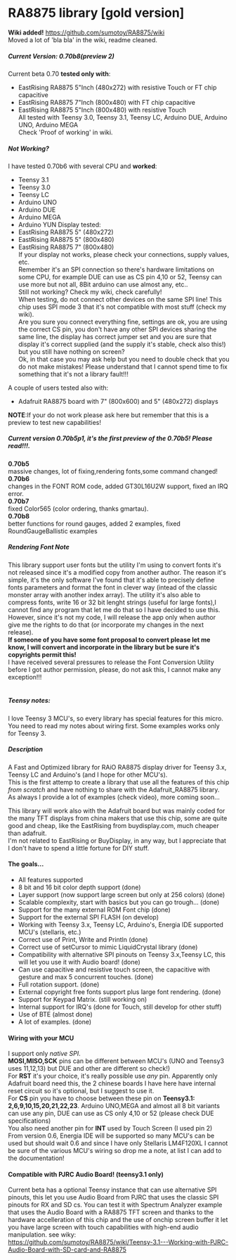 RA8875 library [gold version]
==============================

**Wiki added!** https://github.com/sumotoy/RA8875/wiki<br>
Moved a lot of 'bla bla' in the wiki, readme cleaned.

##### Current Version: 0.70b8(preview 2) <br>

Current beta 0.70 **tested only with**:
* EastRising RA8875 5"Inch (480x272) with resistive Touch or FT chip capacitive<br>
* EastRising RA8875 7"Inch (800x480) with FT chip capacitive<br>
* EastRising RA8875 5"Inch (800x480) with resistive Touch<br>
 All tested with Teensy 3.0, Teensy 3.1, Teensy LC, Arduino DUE, Arduino UNO, Arduino MEGA<br>
Check 'Proof of working' in wiki.<br>

##### Not Working? <br>
I have tested 0.70b6 with several CPU and <b>worked</b>:<br>
 - Teensy 3.1
 - Teensy 3.0
 - Teensy LC
 - Arduino UNO
 - Arduino DUE
 - Arduino MEGA
 - Arduino YUN
 Display tested:
 - EastRising RA8875 5" (480x272)
 - EastRising RA8875 5" (800x480)
 - EastRising RA8875 7" (800x480)<br>
 If your display not works, please check your connections, supply values, etc.<br>
 Remember it's an SPI connection so there's hardware limitations on some CPU, for example DUE can use as CS pin 4,10   or 52, Teensy can use more but not all, 8Bit arduino can use almost any, etc..<br>
 Still not working? Check my wiki, check carefully!<br>
 When testing, do not connect other devices on the same SPI line! This chip uses SPI mode 3 that it's not compatible
 with most stuff (check my wiki).<br>
 Are you sure you connect everything fine, settings are ok, you are using the correct CS pin, you don't have any other  SPI devices sharing the same line, the display has correct jumper set and you are sure that display it's correct supplied (and the supply it's stable, check also this!) but you still have nothing on screen?<br>
  Ok, in that case you may ask help but you need to double check that you do not make mistakes! Please understand that   I cannot spend time to fix something that it's not a library fault!!!

A couple of users tested also with:
* Adafruit RA8875 board with 7" (800x600) and 5" (480x272) displays

<b>NOTE</b>:If your do not work please ask here but remember that this is a preview to test new capabilities!<br>

##### Current version 0.70b5p1, it's the first preview of the 0.70b5! Please read!!!.<br>
**0.70b5**<br>
massive changes, lot of fixing,rendering fonts,some command changed!<br>
**0.70b6**<br>
changes in the FONT ROM code, added GT30L16U2W support, fixed an IRQ error.<br>
**0.70b7**<br>
fixed Color565 (color ordering, thanks gmartau).<br>
**0.70b8**<br>
better functions for round gauges, added 2 examples, fixed RoundGaugeBallistic examples<br>

##### Rendering Font Note
This library support user fonts but the utility I'm using to convert fonts it's not released since it's a modified copy from another author. The reason it's simple, it's the only software I've found that it's able to precisely define fonts parameters and format the font in clever way (intead of the classic monster array with another index array).
The utility it's also able to compress fonts, write 16 or 32 bit lenght strings (useful for large fonts),I cannot find any program that let me do that so I have decided to use this.<br>
However, since it's not my code, I will release the app only when author give me the rights to do that (or incorporate my changes in the next release).<br>
<b>If someone of you have some font proposal to convert please let me know, I will convert and incorporate in the library but be sure it's copyrights permit this!</b><br>
I have received several pressures to release the Font Conversion Utility before I got author permission, please, do not ask this, I cannot make any exception!!!<br><br>

##### Teensy notes:
I love Teensy 3 MCU's, so every library has special features for this micro. You need to read my notes about wiring first. Some examples works only for Teensy 3.<br>

##### Description
A Fast and Optimized library for RAiO RA8875 display driver for Teensy 3.x, Teensy LC and Arduino's (and I hope for other MCU's).<br>
This is the first attemp to create a library that use all the features of this chip _from scratch_ and have nothing to share with the Adafruit_RA8875 library.<br>
As always I provide a lot of examples (check video), more coming soon...<br>

This library will work also with the Adafruit board but was mainly coded for the many TFT displays from china makers that use this chip, some are quite good and cheap, like the EastRising from buydisplay.com, much cheaper than adafruit.<br>I'm not related to EastRising or BuyDisplay, in any way, but I appreciate that I don't have to spend a little fortune for DIY stuff.<br>


####  The goals...
  - All features supported
  - 8 bit and 16 bit color depth support (done)
  - Layer support (now support large screen but only at 256 colors) (done)
  - Scalable complexity, start with basics but you can go trough... (done)
  - Support for the many external ROM Font chip (done)
  - Support for the external SPI FLASH (on develop)
  - Working with Teensy 3.x, Teensy LC, Arduino's, Energia IDE supported MCU's (stellaris, etc.)
  - Correct use of Print, Write and Println (done)
  - Correct use of setCursor to mimic LiquidCrystal library (done)
  - Compatibility with alternative SPI pinouts on Teensy 3.x,Teensy LC, this will let you use it with Audio board! (done)
  - Can use capacitive and resistive touch screen, the capacitive with gesture and max 5 concurrent touches. (done)
  - Full rotation support. (done)
  - External copyright free fonts support plus large font rendering. (done)
  - Support for Keypad Matrix. (still working on)
  - Internal support for IRQ's (done for Touch, still develop for other stuff)
  - Use of BTE (almost done)
  - A lot of examples. (done)


#### Wiring with your MCU
I support only _native SPI_.<br>
**MOSI,MISO,SCK** pins can be different between MCU's (UNO and Teensy3 uses 11,12,13) but DUE and other are different so check!)<br>
For **RST** it's your choice, it's really possible use _any_ pin. Apparently only Adafruit board need this, the 2 chinese boards I have here have internal reset circuit so it's optional, but I suggest to use it.<br>
For **CS** pin you have to choose between these pin on **Teensy3.1: 2,6,9,10,15,20,21,22,23**. Arduino UNO,MEGA and almost all 8 bit variants can use any pin, DUE can use as CS only 4,10 or 52 (please check DUE specifications)<br>
You also need another pin for **INT** used by Touch Screen (I used pin 2)<br>
From version 0.6, Energia IDE will be supported so many MCU's can be used but should wait 0.6 and since I have only Stellaris LM4F120XL I cannot be sure of the various MCU's wiring so drop me a note, at list I can add to the documentation!

#### Compatible with PJRC Audio Board! (teensy3.1 only)
Current beta has a optional Teensy instance that can use alternative SPI pinouts, this let you use Audio Board from PJRC that uses the classic SPI pinouts for RX and SD cs. You can test it with Spectrum Analyzer example that uses the Audio Board with a RA8875 TFT screen and thanks to the hardware accelleration of this chip and the use of onchip screen buffer it let you have large screen with touch capabilities with high-end audio manipulation.
see wiky:<br>
https://github.com/sumotoy/RA8875/wiki/Teensy-3.1---Working-with-PJRC-Audio-Board-with-SD-card-and-RA8875
